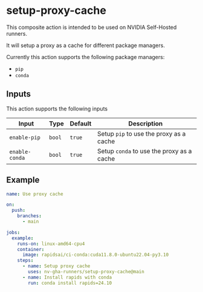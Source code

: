 # setup-proxy-cache

This composite action is intended to be used on NVIDIA Self-Hosted runners.

It will setup a proxy as a cache for different package managers.

Currently this action supports the following package managers:
  - `pip`
  - `conda`

## Inputs

This action supports the following inputs

| Input          | Type   | Default | Description                               |
| -------------- | ------ | ------- | ----------------------------------------- |
| `enable-pip`   | `bool` | `true`  | Setup `pip` to use the proxy as a cache   |
| `enable-conda` | `bool` | `true`  | Setup `conda` to use the proxy as a cache |

## Example

```yaml
name: Use proxy cache

on:
  push:
    branches:
      - main

jobs:
  example:
    runs-on: linux-amd64-cpu4
    container:
      image: rapidsai/ci-conda:cuda11.8.0-ubuntu22.04-py3.10
    steps:
      - name: Setup proxy cache
        uses: nv-gha-runners/setup-proxy-cache@main
      - name: Install rapids with conda
        run: conda install rapids=24.10
```
